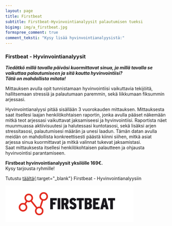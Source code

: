 ```yaml
---
layout: page
title: Firstbeat
subtitle: Firstbeat-Hyvinvointianalyysit palautumisen tueksi
bigimg: img/a_firstbeat.jpg
formspree_comment: true
comment_teksti: "Kysy lisää hyvinvointianalyysistä:"
---
```


### Firstbeat - Hyvinvointianalyysit

***Tiedätkö millä tavalla päiväsi kuormittavat sinua, ja millä tavalla se vaikuttaa palautumiseen ja sitä kautta hyvinvointiisi?  
Tätä on mahdollista mitata!***

Mittauksen avulla opit tunnistamaan hyvinvointiisi vaikuttavia tekijöitä, hallitsemaan stressiä ja palautumaan paremmin, sekä liikkumaan fiksummin arjessasi.

Hyvinvointianalyysi pitää sisällään 3 vuorokauden mittauksen. Mittauksesta saat itsellesi laajan henkilökohtaisen raportin, jonka avulla pääset näkemään mitkä teot arjessasi vaikuttavat jaksamiseesi ja hyvinvointiisi.  Raportista näet muunmuassa aktiivisuutesi ja halutessasi kuntotasosi, sekä lisäksi arjen stressitasosi, palautumisesi määrän ja unesi laadun. Tämän datan avulla meidän on  mahdollista konkreettisesti päästä kiinni siihen, mitkä asiat arjessa sinua kuormittavat ja mitkä valinnat tukevat jaksamistasi.  
Saat mittauksesta itsellesi henkilökohtaisen palautteen ja ohjausta hyvinvointisi parantamiseen.

**Firstbeat hyvinvointianalyysit yksilölle 169€.**  
Kysy tarjousta ryhmille!

Tutustu [täältä](https://www.firstbeat.com/fi/tyo-ja-hyvinvointi/hyvinvointianalyysi/){:target="_blank"} Firstbeat - Hyvinvointianalyysiin



<img src="/img/firstbeat_logo.jpg" alt="Firstbeat" width="400" class="center-block"/> 

